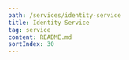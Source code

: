 ```yaml
---
path: /services/identity-service
title: Identity Service
tag: service
content: README.md
sortIndex: 30
---
```

